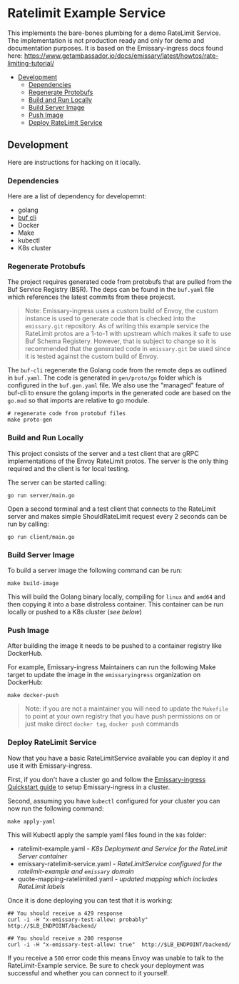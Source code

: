 # Ratelimit Example Service

This implements the bare-bones plumbing for a demo RateLimit Service. The implementation is not production ready and only for demo and documentation purposes. It is based on the Emissary-ingress docs found here: <https://www.getambassador.io/docs/emissary/latest/howtos/rate-limiting-tutorial/>

- [Development](#development)
  - [Dependencies](#dependencies)
  - [Regenerate Protobufs](#regenerate-protobufs)
  - [Build and Run Locally](#build-and-run-locally)
  - [Build Server Image](#build-server-image)
  - [Push Image](#push-image)
  - [Deploy RateLimit Service](#deploy-ratelimit-service)

## Development

Here are instructions for hacking on it locally.

### Dependencies

Here are a list of dependency for developemnt:

- golang
- [buf cli](https://docs.buf.build/installation)
- Docker
- Make
- kubectl
- K8s cluster

### Regenerate Protobufs

The project requires generated code from protobufs that are pulled from the Buf Service Registry (BSR). The deps can be found in the `buf.yaml` file which references the latest commits from these projecst.

> Note: Emissary-ingress uses a custom build of Envoy, the custom instance is used to generate code that is checked into the `emissary.git` repository. As of writing this example service the RateLimit protos are a 1-to-1 with upstream which makes it safe to use Buf Schema Registery. However, that is subject to change so it is recommended that the generated code in `emissary.git` be used since it is tested against the custom build of Envoy.

The `buf-cli` regenerate the Golang code from the remote deps as outlined in `buf.yaml`. The code is generated in `gen/proto/go` folder which is configured in the `buf.gen.yaml` file. We also use the "managed" feature of buf-cli to ensure the golang imports in the
generated code are based on the `go.mod` so that imports are relative to go module.

```shell
# regenerate code from protobuf files
make proto-gen
```

### Build and Run Locally

This project consists of the server and a test client that are gRPC implementations of the Envoy RateLimit protos. The server is the only thing required and the client is for local testing.

The server can be started calling:

```shell
go run server/main.go
```

Open a second terminal and a test client that connects to the RateLimit server and makes simple ShouldRateLimit request every 2 seconds can be run by calling:

```shell
go run client/main.go
```

### Build Server Image

To build a server image the following command can be run:

```shell
make build-image
```

This will build the Golang binary locally, compiling for `linux` and `amd64` and then copying it into a base distroless container. This container can be run locally or pushed to a K8s cluster (*see below*)

### Push Image

After building the image it needs to be pushed to a container registry like DockerHub.

For example, Emissary-ingress Maintainers can run the following Make target to update the image in the `emissaryingress` organization on DockerHub:

```shell
make docker-push
```

> Note: if you are not a maintainer you will need to update the `Makefile` to point at your own registry that you have push permissions on or just make direct `docker tag`, `docker push` commands

### Deploy RateLimit Service

Now that you have a basic RateLimitService available you can deploy it and use it with Emissary-ingress.

First, if you don't have a cluster go and follow the [Emissary-ingress Quickstart guide](https://www.getambassador.io/docs/emissary/latest/tutorials/getting-started/) to setup Emissary-ingress in a cluster.

Second, assuming you have `kubectl` configured for your cluster you can now run the following command:

```shell
make apply-yaml
```

This will Kubectl apply the sample yaml files found in the `k8s` folder:

- ratelimit-example.yaml - *K8s Deployment and Service for the RateLimit Server container*
- emissary-ratelimit-service.yaml - *RateLimitService configured for the ratelimit-example and `emissary` domain*
- quote-mapping-ratelimited.yaml - *updated mapping which includes RateLimit labels*

Once it is done deploying you can test that it is working:

```shell
## You should receive a 429 response
curl -i -H "x-emissary-test-allow: probably"  http://$LB_ENDPOINT/backend/

## You should receive a 200 response
curl -i -H "x-emissary-test-allow: true"  http://$LB_ENDPOINT/backend/
```

If you receive a `500` error code this means Envoy was unable to talk to the RateLimit-Example service. Be sure to check your deployment was successful and whether you can connect to it yourself.

